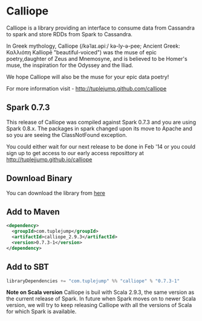 Calliope
========
Calliope is a library providing an interface to consume data from Cassandra to spark and store RDDs from Spark to Cassandra.

In Greek mythology, Calliope (/kəˈlaɪ.əpiː/ kə-ly-ə-pee; Ancient Greek: Καλλιόπη Kalliopē "beautiful-voiced") was the muse of epic poetry,daughter of Zeus and Mnemosyne, and is believed to be Homer's muse, the inspiration for the Odyssey and the Iliad.

We hope Calliope will also be the muse for your epic data poetry!

For more information visit - http://tuplejump.github.com/calliope


## Spark 0.7.3

This release of Calliope was compiled against Spark 0.7.3 and you are using Spark 0.8.x. The packages in spark changed upon its move to Apache and so you are seeing the ClassNotFound exception.

You could either wait for our next release to be done in Feb '14 or you could sign up to get access to our early access reposittory at http://tuplejjump.github.io/calliope


## Download Binary

You can download the library from [here](http://bit.ly/19X0niT)


## Add to Maven

```xml
<dependency>
  <groupId>com.tuplejump</groupId>
  <artifactId>calliope_2.9.3</artifactId>
  <version>0.7.3-1</version>
</dependency>
```

## Add to SBT
```scala
libraryDependencies += "com.tuplejump" %% "calliope" % "0.7.3-1"
```

**Note on Scala version**
Calliope is buil with Scala 2.9.3, the same version as the current release of Spark. In future when Spark moves on to newer Scala version, we will try to keep releasing Calliope with all the versions of Scala for which Spark is available.


